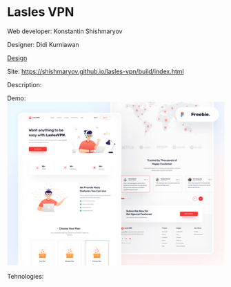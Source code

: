 # Lasles VPN
Web developer: Konstantin Shishmaryov

Designer: Didi Kurniawan

[Design](https://www.figma.com/community/file/858999227165747995)



Site: <https://shishmaryov.github.io/lasles-vpn/build/index.html>



Description:



Demo:
![Альтернативный текст](Preview.jpg)


Tehnologies:
